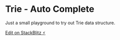 # Trie - Auto Complete

Just a small playground to try out Trie data structure.

[Edit on StackBlitz ⚡️](https://stackblitz.com/edit/react-d8kjke)